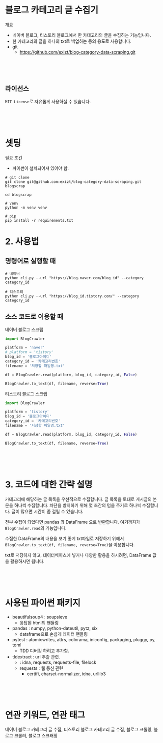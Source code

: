 # 블로그 카테고리 글 수집기

개요
* 네이버 블로그, 티스토리 블로그에서 한 카테고리의 글을 수집하는 기능입니다. 
* 한 카테고리의 글을 하나의 txt로 백업하는 등의 용도로 사용합니다.
* git
  * https://github.com/exizt/blog-category-data-scraping.git

<br><br><br>

## 라이선스
`MIT License`로 자유롭게 사용하실 수 있습니다.

<br><br><br>

# 셋팅
필요 조건
- 파이썬이 설치되어져 있어야 함.


```shell
# git clone
git clone git@github.com:exizt/blog-category-data-scraping.git blogscrap

cd blogscrap

# venv
python -m venv venv

# pip
pip install -r requirements.txt
```

# 2. 사용법
## 명령어로 실행할 때
```shell
# 네이버
python cli.py --url "https://blog.naver.com/blog_id" --category category_id

# 티스토리
python cli.py --url "https://blog_id.tistory.com/" --category category_id
```


## 소스 코드로 이용할 때
네이버 블로그 스크랩
```python
import BlogCrawler

platform = 'naver'
# platform = 'tistory'
blog_id = '블로그아이디'
category_id = '카테고리번호'
filename = '저장할 파일명.txt'

df = BlogCrawler.read(platform, blog_id, category_id, False)

BlogCrawler.to_text(df, filename, reverse=True)
```

티스토리 블로그 스크랩
```python
import BlogCrawler

platform = 'tistory'
blog_id = '블로그아이디'
category_id = '카테고리번호'
filename = '저장할 파일명.txt'

df = BlogCrawler.read(platform, blog_id, category_id, False)

BlogCrawler.to_text(df, filename, reverse=True)
```

<br><br><br>

# 3. 코드에 대한 간략 설명
카테고리에 해당하는 글 목록을 우선적으로 수집합니다. 글 목록을 토대로 게시글의 본문을 하나씩 수집합니다.
차단을 방지하기 위해 몇 초간의 텀을 주기로 하나씩 수집합니다. 글이 많으면 시간이 좀 걸릴 수 있습니다. 

전부 수집이 되었다면 pandas 의 DataFrame 으로 반환합니다. 여기까지가 `BlogCrawler.read`의 기능입니다. 

수집한 DataFrame의 내용을 보기 좋게 txt파일로 저장하기 위해서
`BlogCrawler.to_text(df, filename, reverse=True)`을 이용합니다.

txt로 저장하지 않고, 데이터베이스에 넣거나 다양한 활용을 하시려면, DataFrame 값을 활용하시면 됩니다. 

<br><br><br>

# 사용된 파이썬 패키지
- beautifulsoup4 : soupsieve
  - 응답된 html의 핸들링
- pandas : numpy, python-dateutil, pytz, six
  - dataframe으로 손쉽게 데이터 핸들링
- pytest : atomicwrites, attrs, colorama, iniconfig, packaging, pluggy, py, toml
  - TDD 디버깅 하려고 추가함.
- tldextract : url 추출 관련.
  - : idna, requests, requests-file, filelock
  - requests : 웹 통신 관련
    -  certifi, charset-normalizer, idna, urllib3

<br><br><br>

# 연관 키워드, 연관 태그
네이버 블로그 카테고리 글 수집, 티스토리 블로그 카테고리 글 수집, 블로그 크롤링, 블로그 크롤러, 블로그 스크래핑
